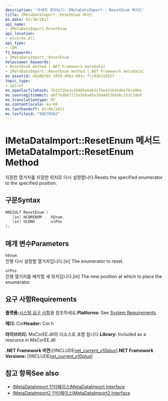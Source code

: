 ```yaml
---
description: '자세히 알아보기: IMetaDataImport:: ResetEnum 메서드'
title: IMetaDataImport::ResetEnum 메서드
ms.date: 03/30/2017
api_name:
- IMetaDataImport.ResetEnum
api_location:
- mscoree.dll
api_type:
- COM
f1_keywords:
- IMetaDataImport::ResetEnum
helpviewer_keywords:
- ResetEnum method [.NET Framework metadata]
- IMetaDataImport::ResetEnum method [.NET Framework metadata]
ms.assetid: dda867b5-1050-49ba-b01c-fcc83b7a5617
topic_type:
- apiref
ms.openlocfilehash: 7b1572be2e2b905e6db5cf6e422643dbb76ca9be
ms.sourcegitcommit: ddf7edb67715a5b9a45e3dd44536dabc153c1de0
ms.translationtype: MT
ms.contentlocale: ko-KR
ms.lasthandoff: 02/06/2021
ms.locfileid: "99670582"
---
```

# <a name="imetadataimportresetenum-method"></a><span data-ttu-id="1bc90-103">IMetaDataImport::ResetEnum 메서드</span><span class="sxs-lookup"><span data-stu-id="1bc90-103">IMetaDataImport::ResetEnum Method</span></span>

<span data-ttu-id="1bc90-104">지정한 열거자를 지정한 위치로 다시 설정합니다.</span><span class="sxs-lookup"><span data-stu-id="1bc90-104">Resets the specified enumerator to the specified position.</span></span>  
  
## <a name="syntax"></a><span data-ttu-id="1bc90-105">구문</span><span class="sxs-lookup"><span data-stu-id="1bc90-105">Syntax</span></span>  
  
```cpp  
HRESULT ResetEnum (  
   [in] HCORENUM    hEnum,
   [in] ULONG       ulPos  
);  
```  
  
## <a name="parameters"></a><span data-ttu-id="1bc90-106">매개 변수</span><span class="sxs-lookup"><span data-stu-id="1bc90-106">Parameters</span></span>  

 `hEnum`  
 <span data-ttu-id="1bc90-107">진행 다시 설정할 열거자입니다.</span><span class="sxs-lookup"><span data-stu-id="1bc90-107">[in] The enumerator to reset.</span></span>  
  
 `ulPos`  
 <span data-ttu-id="1bc90-108">진행 열거자를 배치할 새 위치입니다.</span><span class="sxs-lookup"><span data-stu-id="1bc90-108">[in] The new position at which to place the enumerator.</span></span>  
  
## <a name="requirements"></a><span data-ttu-id="1bc90-109">요구 사항</span><span class="sxs-lookup"><span data-stu-id="1bc90-109">Requirements</span></span>  

 <span data-ttu-id="1bc90-110">**플랫폼:**[시스템 요구 사항](../../get-started/system-requirements.md)을 참조하세요.</span><span class="sxs-lookup"><span data-stu-id="1bc90-110">**Platforms:** See [System Requirements](../../get-started/system-requirements.md).</span></span>  
  
 <span data-ttu-id="1bc90-111">**헤더:** Cor</span><span class="sxs-lookup"><span data-stu-id="1bc90-111">**Header:** Cor.h</span></span>  
  
 <span data-ttu-id="1bc90-112">**라이브러리:** MsCorEE.dll의 리소스로 포함 됩니다.</span><span class="sxs-lookup"><span data-stu-id="1bc90-112">**Library:** Included as a resource in MsCorEE.dll</span></span>  
  
 <span data-ttu-id="1bc90-113">**.NET Framework 버전:**[!INCLUDE[net_current_v10plus](../../../../includes/net-current-v10plus-md.md)]</span><span class="sxs-lookup"><span data-stu-id="1bc90-113">**.NET Framework Versions:** [!INCLUDE[net_current_v10plus](../../../../includes/net-current-v10plus-md.md)]</span></span>  
  
## <a name="see-also"></a><span data-ttu-id="1bc90-114">참고 항목</span><span class="sxs-lookup"><span data-stu-id="1bc90-114">See also</span></span>

- [<span data-ttu-id="1bc90-115">IMetaDataImport 인터페이스</span><span class="sxs-lookup"><span data-stu-id="1bc90-115">IMetaDataImport Interface</span></span>](imetadataimport-interface.md)
- [<span data-ttu-id="1bc90-116">IMetaDataImport2 인터페이스</span><span class="sxs-lookup"><span data-stu-id="1bc90-116">IMetaDataImport2 Interface</span></span>](imetadataimport2-interface.md)

